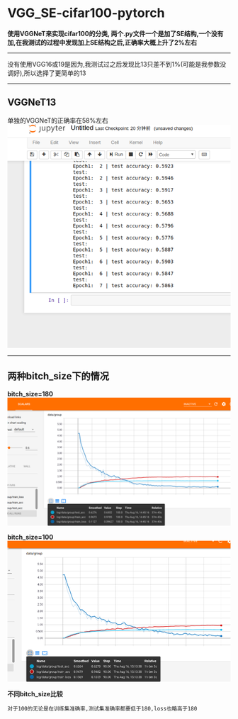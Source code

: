 # VGG_SE-cifar100-pytorch
**使用VGGNeT来实现cifar100的分类, 两个.py文件一个是加了SE结构,一个没有加,在我测试的过程中发现加上SE结构之后,正确率大概上升了2%左右**
***
没有使用VGG16或19是因为,我测试过之后发现比13只差不到1%(可能是我参数没调好),所以选择了更简单的13
***
## VGGNeT13
单独的VGGNeT的正确率在58%左右
![VGGNET](https://github.com/converk/VGG_SE-cifar100-pytorch/blob/master/VGG.png)

***
## 两种bitch_size下的情况
**bitch_size=180**
![VGGNET](https://github.com/converk/VGG_SE-cifar100-pytorch/blob/master/tensorboard-batch_size180.png)

**bitch_size=100**
![VGGNET](https://github.com/converk/VGG_SE-cifar100-pytorch/blob/master/tensorboard-batch_size100.png)

**不同bitch_size比较**

    对于100的无论是在训练集准确率,测试集准确率都要低于180,loss也略高于180
